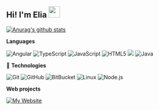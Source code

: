 ## **Hi! I'm Elia** <img src="https://raw.githubusercontent.com/MartinHeinz/MartinHeinz/master/wave.gif" width="30px">

[![Anurag's github stats](https://github-readme-stats.vercel.app/api?username=twopill&count_private=true&show_icons=truee&theme=vue)](https://github.com/anuraghazra/github-readme-stats)

**Languages**

![Angular](https://img.shields.io/badge/-Angular-000000?style=for-the-badge&logo=angular&logoColor=2bbc9a&color=24292E)
![TypeScript](https://img.shields.io/badge/-TypeScript-000000?style=for-the-badge&logo=typescript&logoColor=2bbc9a&color=24292E)
![JavaScript](https://img.shields.io/badge/-JavaScript-000000?style=for-the-badge&logo=javascript&logoColor=2bbc9a&color=24292E)
![HTML5](https://img.shields.io/badge/-HTML5-000000?style=for-the-badge&logo=HTML5&logoColor=2bbc9a&color=24292E)
![](https://img.shields.io/badge/-Python-informational?style=for-the-badge&logo=python&logoColor=2bbc9a&color=24292E)
![Java](https://img.shields.io/badge/-Java-000000?style=for-the-badge&logo=Java&logoColor=2bbc9a&color=24292E)

 🔧 **Technologies**
 
![Git](https://img.shields.io/badge/-Git-000000?style=for-the-badge&logo=git&logoColor=2bbc9a&color=24292E)
![GitHub](https://img.shields.io/badge/-GitHub-000000?style=for-the-badge&logo=github&logoColor=2bbc9a&color=24292E)
![BitBucket](https://img.shields.io/badge/-BitBucket-000000?style=for-the-badge&logo=bitbucket&logoColor=2bbc9a&color=24292E)
![Linux](https://img.shields.io/badge/-Linux-000000?style=for-the-badge&logo=linux&logoColor=2bbc9a&color=24292E)
![Node.js](https://img.shields.io/badge/-Node.js-000000?style=for-the-badge&logo=node.js&logoColor=2bbc9a&color=24292E)




**Web projects**

[![My Website](https://img.shields.io/badge/-🧬&nbsp;&nbsp;My&nbsp;Website-000000?style=for-the-badge&logoColor=2bbc9a&color=24292E)](https://github.com/twopill/elia)
